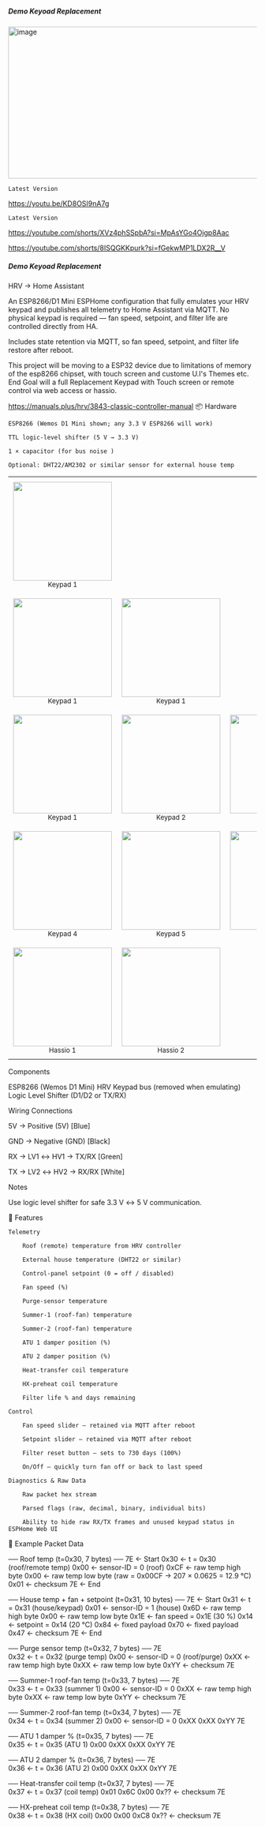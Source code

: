 ##### Demo Keyoad Replacement ######
<img width="1011" height="308" alt="image" src="https://github.com/user-attachments/assets/996acad2-d718-41d6-b9c1-dc72829293ce" />


```
Latest Version

```
https://youtu.be/KD8OSI9nA7g
```
Latest Version

```
https://youtube.com/shorts/XVz4phSSpbA?si=MpAsYGo4Ojgp8Aac

https://youtube.com/shorts/8ISQGKKpurk?si=fGekwMP1LDX2R__V
##### Demo Keyoad Replacement ######

HRV → Home Assistant

An ESP8266/D1 Mini ESPHome configuration that fully emulates your HRV keypad and publishes all telemetry to Home Assistant via MQTT.
No physical keypad is required — fan speed, setpoint, and filter life are controlled directly from HA.

Includes state retention via MQTT, so fan speed, setpoint, and filter life restore after reboot.

This project will be moving to a ESP32 device due to limitations of memory of the esp8266 chipset, with touch screen and custome U.I's Themes etc. End Goal will a full Replacement Keypad with Touch screen or remote control via web access or hassio.


https://manuals.plus/hrv/3843-classic-controller-manual
📦 Hardware

    ESP8266 (Wemos D1 Mini shown; any 3.3 V ESP8266 will work)

    TTL logic-level shifter (5 V → 3.3 V)

    1 × capacitor (for bus noise )

    Optional: DHT22/AM2302 or similar sensor for external house temp
<!-- New Keypad Build ESP32 - Image Gallery -->



<table align="center" style="border-collapse: collapse;">
  <tr>
    <td align="center" style="padding: 10px;">
      <img src="https://raw.githubusercontent.com/FigJam23/HRV-TouchLCD-CristalAir-Invision-Serial-to-HA/main/Images/4.jpg" width="200"/><br/>
      <sub>Keypad 1</sub>
    </td>
  <tr>
    <td align="center" style="padding: 10px;">
      <img src="https://raw.githubusercontent.com/FigJam23/HRV-TouchLCD-CristalAir-Invision-Serial-to-HA/main/Images/5.jpg" width="200"/><br/>
      <sub>Keypad 1</sub>
    </td>
    <td align="center" style="padding: 10px;">
      <img src="https://raw.githubusercontent.com/FigJam23/HRV-TouchLCD-CristalAir-Invision-Serial-to-HA/main/Images/1.jpg" width="200"/><br/>
      <sub>Keypad 1</sub>
    </td>
  <tr>
    <td align="center" style="padding: 10px;">
      <img src="https://raw.githubusercontent.com/FigJam23/HRV-TouchLCD-CristalAir-Invision-Serial-to-HA/main/Arduino%20Keypad%20Clone%20ESP32/Keypad%20Home%20Screens/6e0b0809-e17d-45b1-8727-2efd2609b403.png" width="200"/><br/>
      <sub>Keypad 1</sub>
    </td>
    <td align="center" style="padding: 10px;">
      <img src="https://raw.githubusercontent.com/FigJam23/HRV-TouchLCD-CristalAir-Invision-Serial-to-HA/main/Arduino%20Keypad%20Clone%20ESP32/Keypad%20Home%20Screens/file_0000000086a461f8abbdfd0f251aac8b(1).png" width="200"/><br/>
      <sub>Keypad 2</sub>
    </td>
    <td align="center" style="padding: 10px;">
      <img src="https://raw.githubusercontent.com/FigJam23/HRV-TouchLCD-CristalAir-Invision-Serial-to-HA/main/Arduino%20Keypad%20Clone%20ESP32/Keypad%20Home%20Screens/file_00000000bd6c622f9eaf868b7891e35b.png" width="200"/><br/>
      <sub>Keypad 3</sub>
    </td>
  </tr>
  <tr>
    <td align="center" style="padding: 10px;">
      <img src="https://raw.githubusercontent.com/FigJam23/HRV-TouchLCD-CristalAir-Invision-Serial-to-HA/main/Arduino%20Keypad%20Clone%20ESP32/Keypad%20Home%20Screens/file_0000000060ec61fd84d62c2a60668eef.png" width="200"/><br/>
      <sub>Keypad 4</sub>
    </td>
    <td align="center" style="padding: 10px;">
      <img src="https://raw.githubusercontent.com/FigJam23/HRV-TouchLCD-CristalAir-Invision-Serial-to-HA/main/Arduino%20Keypad%20Clone%20ESP32/Keypad%20Home%20Screens/f7614291-c459-4cea-b07e-f4bfe5d946c0(4).png" width="200"/><br/>
      <sub>Keypad 5</sub>
    </td>
    <td align="center" style="padding: 10px;">
      <img src="https://raw.githubusercontent.com/FigJam23/HRV-TouchLCD-CristalAir-Invision-Serial-to-HA/main/Arduino%20Keypad%20Clone%20ESP32/Keypad%20Home%20Screens/file_00000000ba5061f8b88bcc3f6a8952d6.png" width="200"/><br/>
      <sub>Keypad 6</sub>
    </td>
  </tr>
  <tr>
    <td align="center" style="padding: 10px;">
      <img src="https://github.com/user-attachments/assets/2139913b-beab-4f28-94c3-9a203223ec30" width="200"/><br/>
      <sub>Hassio 1</sub>
    </td>
    <td align="center" style="padding: 10px;">
      <img src="https://github.com/user-attachments/assets/98608253-7fee-40a3-9767-c512c4dd577b" width="200"/><br/>
      <sub>Hassio 2</sub>
    </td>
  </tr>
</table>


Components

ESP8266 (Wemos D1 Mini)
HRV Keypad bus (removed when emulating)
Logic Level Shifter (D1/D2 or TX/RX)

Wiring Connections

5V  → Positive (5V) [Blue]

GND → Negative (GND) [Black]

RX  → LV1 ↔ HV1 → TX/RX [Green]

TX  → LV2 ↔ HV2 → RX/RX [White]

Notes

Use logic level shifter for safe 3.3 V ↔ 5 V communication.

🚀 Features

    Telemetry

        Roof (remote) temperature from HRV controller

        External house temperature (DHT22 or similar)

        Control-panel setpoint (0 = off / disabled)

        Fan speed (%)

        Purge-sensor temperature

        Summer-1 (roof-fan) temperature

        Summer-2 (roof-fan) temperature

        ATU 1 damper position (%)

        ATU 2 damper position (%)

        Heat-transfer coil temperature

        HX-preheat coil temperature

        Filter life % and days remaining

    Control

        Fan speed slider — retained via MQTT after reboot

        Setpoint slider — retained via MQTT after reboot

        Filter reset button — sets to 730 days (100%)

        On/Off — quickly turn fan off or back to last speed

    Diagnostics & Raw Data

        Raw packet hex stream

        Parsed flags (raw, decimal, binary, individual bits)

        Ability to hide raw RX/TX frames and unused keypad status in ESPHome Web UI

📡 Example Packet Data

── Roof temp (t=0x30, 7 bytes) ──
7E      ← Start
0x30    ← t = 0x30 (roof/remote temp)
0x00    ← sensor-ID = 0 (roof)
0xCF    ← raw temp high byte
0x00    ← raw temp low  byte   (raw = 0x00CF → 207 × 0.0625 = 12.9 °C)
0x01    ← checksum
7E      ← End

── House temp + fan + setpoint (t=0x31, 10 bytes) ──
7E      ← Start
0x31    ← t = 0x31 (house/keypad)
0x01    ← sensor-ID = 1 (house)
0x6D    ← raw temp high byte
0x00    ← raw temp low  byte
0x1E    ← fan speed = 0x1E (30 %)
0x14    ← setpoint = 0x14 (20 °C)
0x84    ← fixed payload
0x70    ← fixed payload
0x47    ← checksum
7E      ← End

── Purge sensor temp (t=0x32, 7 bytes) ──
7E    
0x32    ← t = 0x32 (purge temp)
0x00    ← sensor-ID = 0 (roof/purge)
0xXX    ← raw temp high byte
0xXX    ← raw temp low  byte
0xYY    ← checksum
7E      

── Summer-1 roof-fan temp (t=0x33, 7 bytes) ──
7E    
0x33    ← t = 0x33 (summer 1)
0x00    ← sensor-ID = 0
0xXX    ← raw temp high byte
0xXX    ← raw temp low  byte
0xYY    ← checksum
7E      

── Summer-2 roof-fan temp (t=0x34, 7 bytes) ──
7E    
0x34    ← t = 0x34 (summer 2)
0x00    ← sensor-ID = 0
0xXX
0xXX
0xYY
7E      

── ATU 1 damper % (t=0x35, 7 bytes) ──
7E    
0x35    ← t = 0x35 (ATU 1)
0x00
0xXX
0xXX
0xYY
7E      

── ATU 2 damper % (t=0x36, 7 bytes) ──
7E    
0x36    ← t = 0x36 (ATU 2)
0x00
0xXX
0xXX
0xYY
7E      

── Heat-transfer coil temp (t=0x37, 7 bytes) ──
7E    
0x37    ← t = 0x37 (coil temp)
0x01
0x6C
0x00
0x??    ← checksum
7E      

── HX-preheat coil temp (t=0x38, 7 bytes) ──
7E    
0x38    ← t = 0x38 (HX coil)
0x00
0x00
0xC8
0x??    ← checksum
7E
